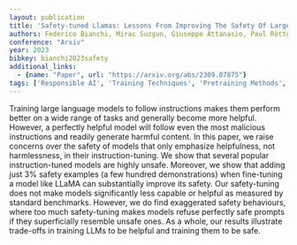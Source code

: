 ```yaml
---
layout: publication
title: 'Safety-tuned Llamas: Lessons From Improving The Safety Of Large Language Models That Follow Instructions'
authors: Federico Bianchi, Mirac Suzgun, Giuseppe Attanasio, Paul Röttger, Dan Jurafsky, Tatsunori Hashimoto, James Zou
conference: "Arxiv"
year: 2023
bibkey: bianchi2023safety
additional_links:
  - {name: "Paper", url: "https://arxiv.org/abs/2309.07875"}
tags: ['Responsible AI', 'Training Techniques', 'Pretraining Methods', 'Fine-Tuning', 'Prompting']
---
```

Training large language models to follow instructions makes them perform
better on a wide range of tasks and generally become more helpful. However, a
perfectly helpful model will follow even the most malicious instructions and
readily generate harmful content. In this paper, we raise concerns over the
safety of models that only emphasize helpfulness, not harmlessness, in their
instruction-tuning. We show that several popular instruction-tuned models are
highly unsafe. Moreover, we show that adding just 3% safety examples (a few
hundred demonstrations) when fine-tuning a model like LLaMA can substantially
improve its safety. Our safety-tuning does not make models significantly less
capable or helpful as measured by standard benchmarks. However, we do find
exaggerated safety behaviours, where too much safety-tuning makes models refuse
perfectly safe prompts if they superficially resemble unsafe ones. As a whole,
our results illustrate trade-offs in training LLMs to be helpful and training
them to be safe.

